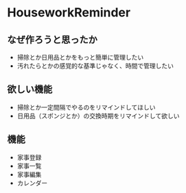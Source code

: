 # HouseworkReminder
## なぜ作ろうと思ったか
* 掃除とか日用品とかをもっと簡単に管理したい
* 汚れたらとかの感覚的な基準じゃなく、時間で管理したい

## 欲しい機能
* 掃除とか一定間隔でやるのをリマインドしてほしい
* 日用品（スポンジとか）の交換時期をリマインドして欲しい

## 機能
* 家事登録
* 家事一覧
* 家事編集
* カレンダー
